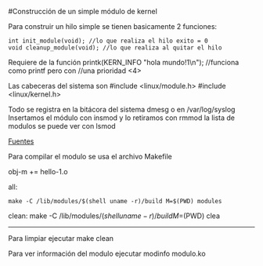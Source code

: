 #Construcción de un simple módulo de  kernel

Para construir un hilo simple se tienen basicamente 2 funciones:

	int init_module(void); //lo que realiza el hilo exito = 0
	void cleanup_module(void); //lo que realiza al quitar el hilo

Requiere de la función 
	printk(KERN_INFO "hola mundo!1\n"); //funciona como printf pero con 
					    //una prioridad <4>

Las cabeceras del sistema son
	#include <linux/module.h>
	#include <linux/kernel.h>

Todo se registra en la bitácora del sistema
	dmesg o en /var/log/syslog
	Insertamos el módulo con insmod y lo retiramos con rmmod
	la lista de modulos se puede ver con lsmod

[Fuentes](http://www.tldp.org/LDP/lkmpg/2.6/html/lkmpg.html#AEN121)


Para compilar el modulo se usa el archivo Makefile

obj-m += hello-1.o

all:

	make -C /lib/modules/$(shell uname -r)/build M=$(PWD) modules

clean:
	make -C /lib/modules/$(shell uname -r)/build M=$(PWD) clea

------------------
Para limpiar ejecutar
	 make clean 

Para ver información del modulo ejecutar
	modinfo modulo.ko













